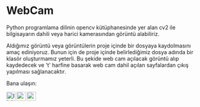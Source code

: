 # WebCam
Python programlama dilinin opencv kütüphanesinde yer alan cv2 ile bilgisayarın dahili veya harici kamerasından görüntü alabiliriz.





Aldığımız görüntü veya görüntülerin proje içinde bir dosyaya kaydolmasını amaç ediniyoruz. Bunun için de proje içinde belirlediğimiz dosya adında bir klasör oluşturmamız yeterli. 
Bu şekide web cam açılacak görüntü alıp kaydedecek ve 't' harfine basarak web cam dahil açılan sayfalardan çıkış yapılması sağlanacaktır.

Bana ulaşın:

[<img align="left" alt="linkedin | LinkedIn" width="24px" src="https://cdn.jsdelivr.net/npm/simple-icons@v4/icons/linkedin.svg" />][linkedin]
[<img align="left" height="24" width="24" src="https://cdn.jsdelivr.net/npm/simple-icons@v4/icons/instagram.svg" />][instagram]
[<img align="left" height="24" width="24" src="https://cdn.jsdelivr.net/npm/simple-icons@v4/icons/gmail.svg" />][gmail]


<br />


[instagram]: https://www.instagram.com/the__ceylann
[linkedin]: https://www.linkedin.com/in/meryem-nur-ceylan-9b3b3b200/
[gmail]: mailto:1meryemceylan@gmail.com
<br />
